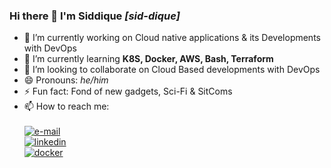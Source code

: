 ### Hi there 👋 I'm Siddique _[sid-dique]_

- 🔭 I’m currently working on Cloud native applications & its Developments with DevOps
- 🌱 I’m currently learning **K8S, Docker, AWS, Bash, Terraform** 
- 👯 I’m looking to collaborate on Cloud Based developments with DevOps
- 😄 Pronouns: _he/him_
- ⚡ Fun fact: Fond of new gadgets, Sci-Fi & SitComs
- 📫 How to reach me: <br> <br> [![e-mail](https://img.shields.io/badge/Gmail-D14836?style=for-the-badge&logo=gmail&logoColor=white)](mailto:siddiqueahmed.sa@gmail.com) 
<br> [![linkedin](https://img.shields.io/badge/LinkedIn-0077B5?style=for-the-badge&logo=linkedin&logoColor=white)](https://www.linkedin.com/in/siddiqueahmeda/)
<br> [![docker](https://img.shields.io/badge/Docker-2CA5E0?style=for-the-badge&logo=docker&logoColor=white)](https://hub.docker.com/u/siddiquesa)




<!--
**siddique-sa/siddique-sa** is a ✨ _special_ ✨ repository because its `README.md` (this file) appears on your GitHub profile.

Here are some ideas to get you started:

- 🔭 I’m currently working on ...
- 🌱 I’m currently learning ...
- 👯 I’m looking to collaborate on ...
- 🤔 I’m looking for help with ...
- 💬 Ask me about ...
- 📫 How to reach me: ...
- 😄 Pronouns: ...
- ⚡ Fun fact: ..
https://img.shields.io/badge/Docker-2CA5E0?style=for-the-badge&logo=docker&logoColor=white

https://img.shields.io/badge/LinkedIn-0077B5?style=for-the-badge&logo=linkedin&logoColor=white
[![e-mail](https://img.shields.io/badge/Gmail-D14836?style=for-the-badge&logo=gmail&logoColor=white)](siddiqueahmed.sa@gmail.com)
-->

